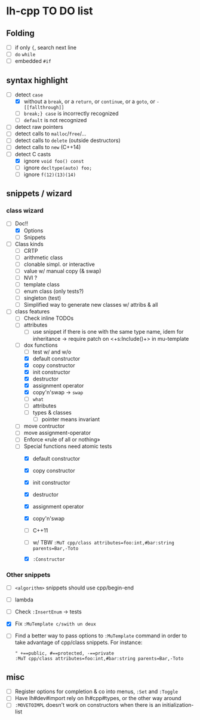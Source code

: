 # lh-cpp TO DO list

## Folding

 - [ ] if only `{`, search next line
 - [ ] `do` `while`
 - [ ] embedded `#if`

## syntax highlight

 - [ ] detect `case`
    - [X] without a `break`, or a `return`, or `continue`, or a `goto`, or `- [[fallthrough]]`
    - [ ] `break;} case` is incorrectly recognized
    - [ ] `default` is not recognized
 - [ ] detect raw pointers
 - [ ] detect calls to `malloc`/`free`/...
 - [ ] detect calls to `delete` (outside destructors)
 - [ ] detect calls to `new` (C++14)
 - [ ] detect C casts
    - [X] ignore `void foo() const`
    - [ ] ignore `decltype(auto) foo;`
    - [ ] ignore `f(12)(13)(14)`

## snippets / wizard

### class wizard

 - [ ] Doc!!
    - [X]  Options
    - [ ]  Snippets

 - [ ] Class kinds
    - [ ] CRTP
    - [ ] arithmetic class
    - [ ] clonable simpl. or interactive
    - [ ] value w/ manual copy (& swap)
    - [ ] NVI ?
    - [ ] template class
    - [ ] enum class (only tests?)
    - [ ] singleton (test)
    - [ ] Simplified way to generate new classes w/ attribs & all

 - [ ] class features
    - [ ] Check inline TODOs
    - [ ] attributes
        - [ ] use snippet if there is one with the same type name, idem for
          inheritance -> require patch on <+s:Include()+> in mu-template
    - [ ] dox functions
        - [ ] test w/ and w/o
        - [X] default constructor
        - [X] copy constructor
        - [X] init constructor
        - [X] destructor
        - [X] assignment operator
        - [X] copy'n'swap -> `swap`
        - [ ] `what`
        - [ ] attributes
        - [ ] types & classes
           - [ ] pointer means invariant
    - [ ] move contructor
    - [ ] move assignment-operator
    - [ ] Enforce «rule of all or nothing»
    - [ ] Special functions need atomic tests
        - [X] default constructor
        - [X] copy constructor
        - [X] init constructor
        - [X] destructor
        - [X] assignment operator
        - [X] copy'n'swap
        - [ ] C++11
        - [ ] w/ TBW `:MuT cpp/class attributes=foo:int,#bar:string parents=Bar,-Toto`
        - [X] `:Constructor`


### Other snippets
 - [ ] `<algorithm>` snippets should use cpp/begin-end
 - [ ] lambda
 - [ ] Check `:InsertEnum` -> tests
 - [X] Fix `:MuTemplate c/swith un deux`
 - [ ] Find a better way to pass options to `:MuTemplate` command in order to take
   advantage of cpp/class snippets. For instance:

   ```
   " +==public, #==protected, -==private
   :MuT cpp/class attributes=foo:int,#bar:string parents=Bar,-Toto
   ```

## misc

 - [ ] Register options for completion & co into menus, `:Set` and `:Toggle`
 - [ ] Have lh#dev#import rely on lh#cpp#types, or the other way around
 - [ ] `:MOVETOIMPL` doesn't work on constructors when there is an
   initialization-list
